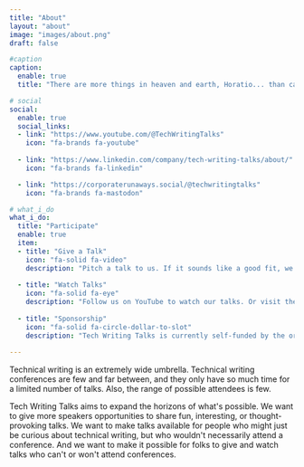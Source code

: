 ```yaml
---
title: "About"
layout: "about"
image: "images/about.png"
draft: false

#caption
caption:
  enable: true
  title: "There are more things in heaven and earth, Horatio... than can fit in a conference."

# social
social:
  enable: true
  social_links:
  - link: "https://www.youtube.com/@TechWritingTalks"
    icon: "fa-brands fa-youtube"
    
  - link: "https://www.linkedin.com/company/tech-writing-talks/about/"
    icon: "fa-brands fa-linkedin"

  - link: "https://corporaterunaways.social/@techwritingtalks"
    icon: "fa-brands fa-mastodon"

# what_i_do
what_i_do:
  title: "Participate"
  enable: true
  item:
  - title: "Give a Talk"
    icon: "fa-solid fa-video"
    description: "Pitch a talk to us. If it sounds like a good fit, we'll invite you to submit the talk. We'll upload it to the channel, and post it on the site, with a page that credits you and links to your preferred social media, LinkedIn, and website links."
    
  - title: "Watch Talks"
    icon: "fa-solid fa-eye"
    description: "Follow us on YouTube to watch our talks. Or visit the Tech Writing Talks website to browse talk categories, or pick from useful tags, to help you discover interesting talks. Share your favorite talks to help more people find TWT!"
    
  - title: "Sponsorship"
    icon: "fa-solid fa-circle-dollar-to-slot"
    description: "Tech Writing Talks is currently self-funded by the organizer. We are happy to offer a small $100 US honorarium for published talks. Sponsorship would enable us to accept more talks and potentially increase the honorarium."
 
---
```

Technical writing is an extremely wide umbrella. Technical writing conferences are few and far between, and they only have so much time for a limited number of talks. Also, the range of possible attendees is few.

Tech Writing Talks aims to expand the horizons of what's possible. We want to give more speakers opportunities to share fun, interesting, or thought-provoking talks. We want to make talks available for people who might just be curious about technical writing, but who wouldn't necessarily attend a conference. And we want to make it possible for folks to give and watch talks who can't or won't attend conferences.
